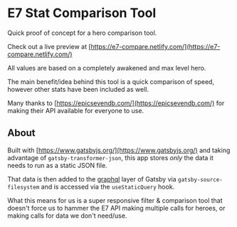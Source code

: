 # E7 Stat Comparison Tool

Quick proof of concept for a hero comparison tool.

Check out a live preview at [https://e7-compare.netlify.com/](https://e7-compare.netlify.com/)

All values are based on a completely awakened and max level hero.

The main benefit/idea behind this tool is a quick comparison of speed, however other stats have been included as well.

Many thanks to [https://epicsevendb.com/](https://epicsevendb.com/) for making their API available for everyone to use.

## About

Built with [https://www.gatsbyjs.org/](https://www.gatsbyjs.org/) and taking advantage of `gatsby-transformer-json`, this app stores _only_ the data it needs to run as a static JSON file.

That data is then added to the [graphql](https://www.gatsbyjs.org/docs/graphql-concepts/) layer of Gatsby via `gatsby-source-filesystem` and is accessed via the `useStaticQuery` hook.

What this means for us is a super responsive filter & comparison tool that doesn't force us to hammer the E7 API making multiple calls for heroes, or making calls for data we don't need/use.

